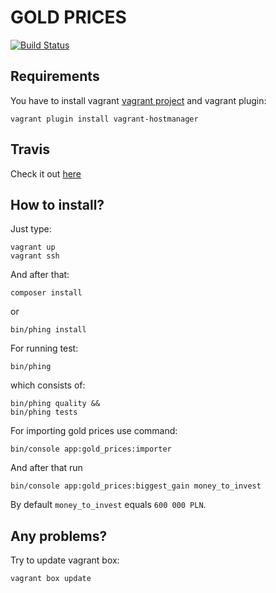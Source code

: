 # GOLD PRICES

[![Build Status](https://travis-ci.org/ralfmaxxx/gold-prices.svg?branch=master)](https://travis-ci.org/ralfmaxxx/gold-prices)

## Requirements

You have to install vagrant [vagrant project](https://www.vagrantup.com/) and vagrant plugin:

```vagrant plugin install vagrant-hostmanager```

## Travis

Check it out [here](https://travis-ci.org/ralfmaxxx/gold-prices)

## How to install?

Just type:

```
vagrant up
vagrant ssh
```

And after that:

```
composer install
``` 
or
```
bin/phing install
```

For running test:

```
bin/phing
```

which consists of:

```
bin/phing quality && 
bin/phing tests
```

For importing gold prices use command:

```
bin/console app:gold_prices:importer
```

And after that run

```
bin/console app:gold_prices:biggest_gain money_to_invest
```

By default `money_to_invest` equals `600 000 PLN`. 

## Any problems?

Try to update vagrant box:

```
vagrant box update
```

